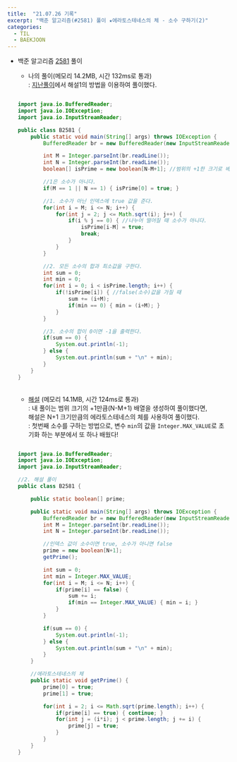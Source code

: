 ```yaml
---
title:  "21.07.26 기록"
excerpt: "백준 알고리즘(#2581) 풀이 ★에라토스테네스의 체 - 소수 구하기(2)"
categories:
  - TIL
  - BAEKJOON
---
```



+ 백준 알고리즘 [2581](https://www.acmicpc.net/problem/2581) 풀이

  + 나의 풀이(메모리 14.2MB, 시간 132ms로 통과) <br/>
    : [지난풀이](https://liv660.github.io/til/baekjoon/210723/)에서 해설1의 방법을 이용하여 풀이했다.<br/>

  ```java

  import java.io.BufferedReader;
  import java.io.IOException;
  import java.io.InputStreamReader;

  public class B2581 {
      public static void main(String[] args) throws IOException {
          BufferedReader br = new BufferedReader(new InputStreamReader(System.in));

          int M = Integer.parseInt(br.readLine());
          int N = Integer.parseInt(br.readLine());
          boolean[] isPrime = new boolean[N-M+1]; //범위의 +1한 크기로 배열을 선언한다.

          //1은 소수가 아니다.
          if(M == 1 || N == 1) { isPrime[0] = true; }

          //1. 소수가 아닌 인덱스에 true 값을 준다.
          for(int i = M; i <= N; i++) {
              for(int j = 2; j <= Math.sqrt(i); j++) {
                  if(i % j == 0) { //나누어 떨어질 때 소수가 아니다.
                      isPrime[i-M] = true;
                      break;
                  }
              }
          }

          //2. 모든 소수의 합과 최소값을 구한다.
          int sum = 0;
          int min = 0;
          for(int i = 0; i < isPrime.length; i++) {
              if(!isPrime[i]) { //false(소수)값을 가질 때
                  sum += (i+M);
                  if(min == 0) { min = (i+M); }
              }
          }

          //3. 소수의 합이 0이면 -1을 출력한다.
          if(sum == 0) {
              System.out.println(-1);
          } else {
              System.out.println(sum + "\n" + min);
          }
      }
  }
  ```

  <br>

   + [해설](https://st-lab.tistory.com/83) (메모리 14.1MB, 시간 124ms로 통과) <br/>
     : 내 풀이는 범위 크기의 +1만큼(N-M+1) 배열을 생성하여 풀이했다면,<br> 해설은 N+1 크기만큼의 에라토스테네스의 체를 사용하여 풀이했다.<br>
     : 첫번째 소수를 구하는 방법으로, 변수 `min`의 값을 `Integer.MAX_VALUE`로 초기화 하는 부분에서 또 하나 배웠다!


   ```java

   import java.io.BufferedReader;
   import java.io.IOException;
   import java.io.InputStreamReader;

   //2. 해설 풀이
   public class B2581 {

       public static boolean[] prime;

       public static void main(String[] args) throws IOException {
           BufferedReader br = new BufferedReader(new InputStreamReader(System.in));
           int M = Integer.parseInt(br.readLine());
           int N = Integer.parseInt(br.readLine());

           //인덱스 값이 소수이면 true, 소수가 아니면 false
           prime = new boolean[N+1];
           getPrime();

           int sum = 0;
           int min = Integer.MAX_VALUE;
           for(int i = M; i <= N; i++) {
               if(prime[i] == false) {
                   sum += i;
                   if(min == Integer.MAX_VALUE) { min = i; }
               }
           }

           if(sum == 0) {
               System.out.println(-1);
           } else {
               System.out.println(sum + "\n" + min);
           }
       }

       //에라토스테네스의 체
       public static void getPrime() {
           prime[0] = true;
           prime[1] = true;

           for(int i = 2; i <= Math.sqrt(prime.length); i++) {
               if(prime[i] == true) { continue; }
               for(int j = (i*i); j < prime.length; j += i) {
                   prime[j] = true;
               }
           }
       }
   }
   ```
